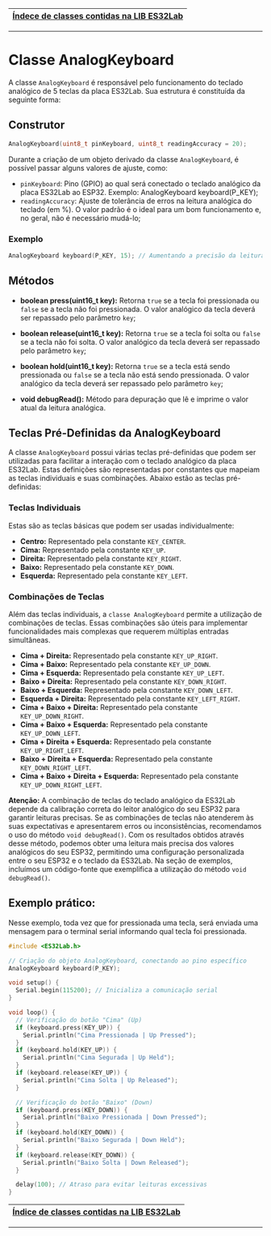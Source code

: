 | [Índece de classes contidas na LIB ES32Lab](https://github.com/ESDeveloperBR/ES32Lab#conjunto-de-classes-contidas-na-lib-es32lab) |
| :------: |
-----


# Classe AnalogKeyboard
A classe `AnalogKeyboard` é responsável pelo funcionamento do teclado analógico de 5 teclas da placa ES32Lab. Sua estrutura é constituída da seguinte forma:


## Construtor
```cpp
AnalogKeyboard(uint8_t pinKeyboard, uint8_t readingAccuracy = 20);
```

Durante a criação de um objeto derivado da classe `AnalogKeyboard`, é possível passar alguns valores de ajuste, como:
- `pinKeyboard`: Pino (GPIO) ao qual será conectado o teclado analógico da placa ES32Lab ao ESP32. Exemplo: AnalogKeyboard keyboard(P_KEY);
- `readingAccuracy`: Ajuste de tolerância de erros na leitura analógica do teclado (em %). O valor padrão é o ideal para um bom funcionamento e, no geral, não é necessário mudá-lo;

### Exemplo
```cpp
AnalogKeyboard keyboard(P_KEY, 15); // Aumentando a precisão da leitura
```



## Métodos
- **boolean press(uint16_t key):** Retorna `true` se a tecla foi pressionada ou `false` se a tecla não foi pressionada. O valor analógico da tecla deverá ser repassado pelo parâmetro `key`;

- **boolean release(uint16_t key):** Retorna `true` se a tecla foi solta ou `false` se a tecla não foi solta. O valor analógico da tecla deverá ser repassado pelo parâmetro `key`;

- **boolean hold(uint16_t key):** Retorna `true` se a tecla está sendo pressionada ou `false` se a tecla não está sendo pressionada. O valor analógico da tecla deverá ser repassado pelo parâmetro `key`;

- **void debugRead():** Método para depuração que lê e imprime o valor atual da leitura analógica.




## Teclas Pré-Definidas da AnalogKeyboard
A classe `AnalogKeyboard` possui várias teclas pré-definidas que podem ser utilizadas para facilitar a interação com o teclado analógico da placa ES32Lab. Estas definições são representadas por constantes que mapeiam as teclas individuais e suas combinações. Abaixo estão as teclas pré-definidas:

### Teclas Individuais
Estas são as teclas básicas que podem ser usadas individualmente:

- **Centro:** Representado pela constante `KEY_CENTER`.
- **Cima:** Representado pela constante `KEY_UP`.
- **Direita:** Representado pela constante `KEY_RIGHT`.
- **Baixo:** Representado pela constante `KEY_DOWN`.
- **Esquerda:** Representado pela constante `KEY_LEFT`.






### Combinações de Teclas
Além das teclas individuais, a `classe AnalogKeyboard` permite a utilização de combinações de teclas. Essas combinações são úteis para implementar funcionalidades mais complexas que requerem múltiplas entradas simultâneas.

- **Cima + Direita:** Representado pela constante `KEY_UP_RIGHT`.
- **Cima + Baixo:** Representado pela constante `KEY_UP_DOWN`.
- **Cima + Esquerda:** Representado pela constante `KEY_UP_LEFT`.
- **Baixo + Direita:** Representado pela constante `KEY_DOWN_RIGHT`.
- **Baixo + Esquerda:** Representado pela constante `KEY_DOWN_LEFT`.
- **Esquerda + Direita:** Representado pela constante `KEY_LEFT_RIGHT`.
- **Cima + Baixo + Direita:** Representado pela constante `KEY_UP_DOWN_RIGHT`.
- **Cima + Baixo + Esquerda:** Representado pela constante `KEY_UP_DOWN_LEFT`.
- **Cima + Direita + Esquerda:** Representado pela constante `KEY_UP_RIGHT_LEFT`.
- **Baixo + Direita + Esquerda:** Representado pela constante `KEY_DOWN_RIGHT_LEFT`.
- **Cima + Baixo + Direita + Esquerda:** Representado pela constante `KEY_UP_DOWN_RIGHT_LEFT`.

**Atenção:** A combinação de teclas do teclado analógico da ES32Lab depende da calibração correta do leitor analógico do seu ESP32 para garantir leituras precisas. Se as combinações de teclas não atenderem às suas expectativas e apresentarem erros ou inconsistências, recomendamos o uso do método `void debugRead()`. Com os resultados obtidos através desse método, podemos obter uma leitura mais precisa dos valores analógicos do seu ESP32, permitindo uma configuração personalizada entre o seu ESP32 e o teclado da ES32Lab. Na seção de exemplos, incluímos um código-fonte que exemplifica a utilização do método `void debugRead()`.




## Exemplo prático:
Nesse exemplo, toda vez que for pressionada uma tecla, será enviada uma mensagem para o terminal serial informando qual tecla foi pressionada.

```cpp
#include <ES32Lab.h>

// Criação do objeto AnalogKeyboard, conectando ao pino específico
AnalogKeyboard keyboard(P_KEY);

void setup() {
  Serial.begin(115200); // Inicializa a comunicação serial
}

void loop() {
  // Verificação do botão "Cima" (Up)
  if (keyboard.press(KEY_UP)) {
    Serial.println("Cima Pressionada | Up Pressed");
  }
  if (keyboard.hold(KEY_UP)) {
    Serial.println("Cima Segurada | Up Held");
  }
  if (keyboard.release(KEY_UP)) {
    Serial.println("Cima Solta | Up Released");
  }

  // Verificação do botão "Baixo" (Down)
  if (keyboard.press(KEY_DOWN)) {
    Serial.println("Baixo Pressionada | Down Pressed");
  }
  if (keyboard.hold(KEY_DOWN)) {
    Serial.println("Baixo Segurada | Down Held");
  }
  if (keyboard.release(KEY_DOWN)) {
    Serial.println("Baixo Solta | Down Released");
  }

  delay(100); // Atraso para evitar leituras excessivas
}

```



| [Índice de classes contidas na LIB ES32Lab](https://github.com/ESDeveloperBR/ES32Lab#conjunto-de-classes-contidas-na-lib-es32lab) |
| :------: |
-----